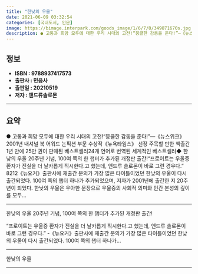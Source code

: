 ```yaml
---
title: "한낮의 우울"
date: 2021-06-09 03:32:54
categories: [국내도서, 인문]
image: https://bimage.interpark.com/goods_image/1/6/7/0/349871670s.jpg
description: ● 고통과 희망 모두에 대한 우리 시대의 고전!“뭉클한 감동을 준다!”―《뉴스위크》2001년 내셔널 북 어워드 논픽션 부문 수상작《뉴욕타임스》 선정 주목할 만한 책출간 1년 만에 25만 권이 판매된 베스트셀러24개 언어로 번역된 세계적인 베스트셀러◆ 한낮의 우울 20주년 기념, 100
---
```


## **정보**

- **ISBN : 9788937417573**
- **출판사 : 민음사**
- **출판일 : 20210519**
- **저자 : 앤드류솔로몬**

------



## **요약**

●  고통과 희망 모두에 대한 우리 시대의 고전!“뭉클한 감동을 준다!”―《뉴스위크》2001년 내셔널 북 어워드 논픽션 부문 수상작《뉴욕타임스》 선정 주목할 만한 책출간 1년 만에 25만 권이 판매된 베스트셀러24개 언어로 번역된 세계적인 베스트셀러◆ 한낮의 우울 20주년 기념, 100여 쪽의 한 챕터가 추가된 개정판 출간!“프로이트는 우울증 환자가 진실을 더 날카롭게 직시한다.고 했는데, 앤드루 솔로몬이 바로 그런 경우다.” 8212《뉴요커》출판사에 재출간 문의가 가장 많은 타이틀이었던 한낮의 우울이 다시 출간되었다. 100여 쪽의 챕터 하나가 추가되었으며, 저자가 2001년에 출간한 지 20주년이 되었다. 한낮의 우울은 우아한 문장으로 우울증의 사회적 의미와 인간 본성의 깊이를 모두...

------

한낮의 우울 20주년 기념, 100여 쪽의 한 챕터가 추가된 개정판 출간!

“프로이트는 우울증 환자가 진실을 더 날카롭게 직시한다.고 했는데, 
앤드루 솔로몬이 바로 그런 경우다.” -《뉴요커》출판사에 재출간 문의가 가장 많은 타이틀이었던 한낮의 우울이 다시 출간되었다. 100여 쪽의 챕터 하나가... 

------


한낮의 우울 

------


